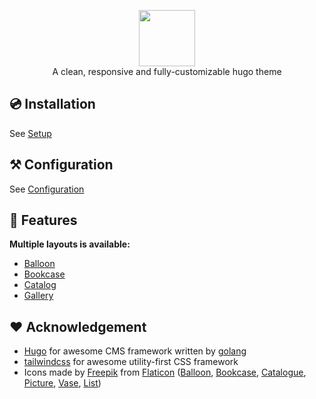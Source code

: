 <p align="center">
<img height="90" src="https://kaiiiz.github.io/hugo-theme-artisan/icons/vase.svg">
<br>A clean, responsive and fully-customizable hugo theme
<br>
</p>

## 💿 Installation

See [Setup](https://kaiiiz.github.io/hugo-theme-artisan/setup)

## ⚒ Configuration

See [Configuration](https://kaiiiz.github.io/hugo-theme-artisan/configuration/)

## 🎁 Features

**Multiple layouts is available:**

* [Balloon](https://kaiiiz.github.io/hugo-theme-artisan/layouts/demo/balloon/)
* [Bookcase](https://kaiiiz.github.io/hugo-theme-artisan/layouts/demo/bookcase/)
* [Catalog](https://kaiiiz.github.io/hugo-theme-artisan/layouts/demo/catalog/)
* [Gallery](https://kaiiiz.github.io/hugo-theme-artisan/layouts/demo/gallery/)

## ❤️ Acknowledgement

* [Hugo](https://gohugo.io/) for awesome CMS framework written by [golang](https://golang.org/)
* [tailwindcss](https://tailwindcss.com/) for awesome utility-first CSS framework
* Icons made by [Freepik](https://www.freepik.com) from [Flaticon](https://www.flaticon.com) ([Balloon](https://www.flaticon.com/free-icon/balloon_106616?term=ballon&page=1&position=40&page=1&position=40&related_id=106616), [Bookcase](https://www.flaticon.com/free-icon/bookcase_3780918?term=bookcase&page=1&position=8&page=1&position=8&related_id=3780918), [Catalogue](https://www.flaticon.com/free-icon/catalogue_3486568?term=catalogue&page=1&position=1&page=1&position=1&related_id=3486568), [Picture](https://www.flaticon.com/free-icon/picture_870392?term=museum&page=1&position=19&page=1&position=19&related_id=870392), [Vase](https://www.flaticon.com/free-icon/vase_3798619?related_id=3798619&origin=tag#), [List](https://www.flaticon.com/free-icon/list_3923539?term=list&page=1&position=24&page=1&position=24&related_id=3923539&origin=search))

